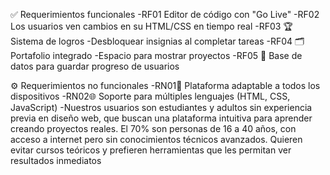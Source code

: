 ✅ Requerimientos funcionales
-RF01 Editor de código con "Go Live" 
-RF02 Los usuarios ven cambios en su HTML/CSS en tiempo real
-RF03 🏆 Sistema de logros
-Desbloquear insignias al completar tareas
-RF04 🗂️ Portafolio integrado
-Espacio para mostrar proyectos
-RF05 💾 Base de datos para guardar progreso de usuarios


⚙️ Requerimientos no funcionales
-RN01📱 Plataforma adaptable a todos los dispositivos
-RN02🌐 Soporte para múltiples lenguajes (HTML, CSS, JavaScript)
-Nuestros usuarios son estudiantes y adultos sin experiencia previa en diseño web, que buscan una plataforma intuitiva para aprender creando proyectos reales. El 70% son personas de 16 a 40 años, con acceso a internet pero sin conocimientos técnicos avanzados. Quieren evitar cursos teóricos y prefieren herramientas que les permitan ver resultados inmediatos